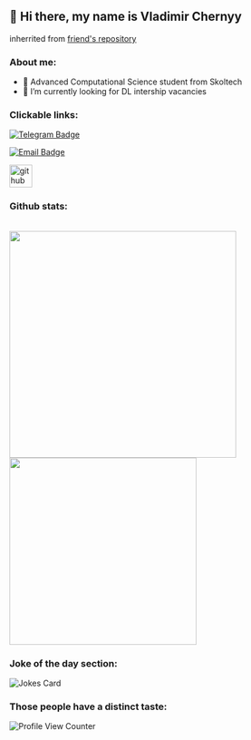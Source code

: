 ## 👋 Hi there, my name is Vladimir Chernyy

inherrited from [friend's repository](https://github.com/makmary)

### About me:

- 🌻  Advanced Computational Science student from Skoltech
- 🌱 I’m currently looking for DL intership vacancies

### Clickable links:

[![Telegram Badge](https://img.shields.io/badge/-Telegram-0088cc?style=for-the-badge&logo=appveyor&logo=Telegram&logoColor=white&color=blue)](https://t.me/scalyvladimir)

[![Email Badge](https://img.shields.io/badge/-Email-0088cc?style=for-the-badge&logo=appveyor&logo=Gmail&logoColor=white&color=yellow)](mailto:chernyj.vv@phystech.edu)

[<img src='https://images.vexels.com/media/users/3/140030/isolated/preview/521136d25b37386f49728b93d2e4e6fa-cv-icon.png' alt='github' height='40'>](https://drive.google.com/file/d/1p2d7cmVZjEYXZmLmvjBpDknIsuofhwn1/view?usp=sharing) 

### Github stats:

<br>

<a href="https://github.com/anuraghazra/github-readme-stats">
  <img align="left" width="400" src="https://github-readme-stats.vercel.app/api?username=scalyvladimir&show_icons=true&cache_seconds=1800" />
</a>

<a href="https://github.com/anuraghazra/github-readme-stats">
  <img align="left" width="330" src="https://github-readme-stats.vercel.app/api/top-langs/?username=scalyvladimir&show_icons=true&layout=compact" />
</a>

<br clear="all" />

### Joke of the day section:
![Jokes Card](https://readme-jokes.vercel.app/api)
### Those people have a distinct taste:
![Profile View Counter](https://komarev.com/ghpvc/?username=scalyvladimir)
